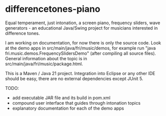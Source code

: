 # differencetones-piano
Equal temperament, just intonation, a screen piano, frequency sliders, wave generators - an educational Java/Swing project for musicians interested in difference tones.

I am working on documentation, for now there is only the source code. 
Look at the demo apps in src/main/java/fri/music/demos, for example run "java fri.music.demos.FrequencySlidersDemo" (after compiling all source files).
General information about the topic is in src/main/java/fri/music/package.html.

This is a Maven / Java 21 project. Integration into Eclipse or any other IDE should be easy, there are no external dependencies except JUnit 5.

TODO: 
- add executable JAR file and its build in pom.xml
- compound user interface that guides through intonation topics
- explanatory documentation for each of the demo apps
